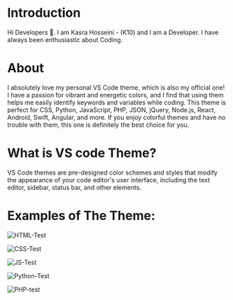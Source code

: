 # Introduction
Hi Developers 👋. I am Kasra Hosseini - (K10) and I am a Developer. I have always been enthusiastic about Coding.

# About
I absolutely love my personal VS Code theme, which is also my official one! I have a passion for vibrant and energetic colors, and I find that using them helps me easily identify keywords and variables while coding. This theme is perfect for CSS, Python, JavaScript, PHP, JSON, jQuery, Node.js, React, Android, Swift, Angular, and more. If you enjoy colorful themes and have no trouble with them, this one is definitely the best choice for you.

# What is VS code Theme?
VS Code themes are pre-designed color schemes and styles that modify the appearance of your code editor's user interface, including the text editor, sidebar, status bar, and other elements.

# Examples of The Theme:

![HTML-Test](https://github.com/KASRA10/Visual-Studio-Theme/assets/76257704/4b6f5e2e-d386-4cd7-b2f2-f01bf0664881)

![CSS-Test](https://github.com/KASRA10/Visual-Studio-Theme/assets/76257704/b7572597-447c-4629-bd9c-fdff8a67c8e9)

![JS-Test](https://github.com/KASRA10/Visual-Studio-Theme/assets/76257704/4b13ad7b-80d6-452d-b026-17945cb78bd9)

![Python-Test](https://github.com/KASRA10/Visual-Studio-Theme/assets/76257704/4d0cc202-fb94-4e93-9ce7-ef75b8c1dde7)

![PHP-test](https://github.com/KASRA10/Visual-Studio-Theme/assets/76257704/2897e382-d520-46c8-97e9-c4b094a0bdfd)
